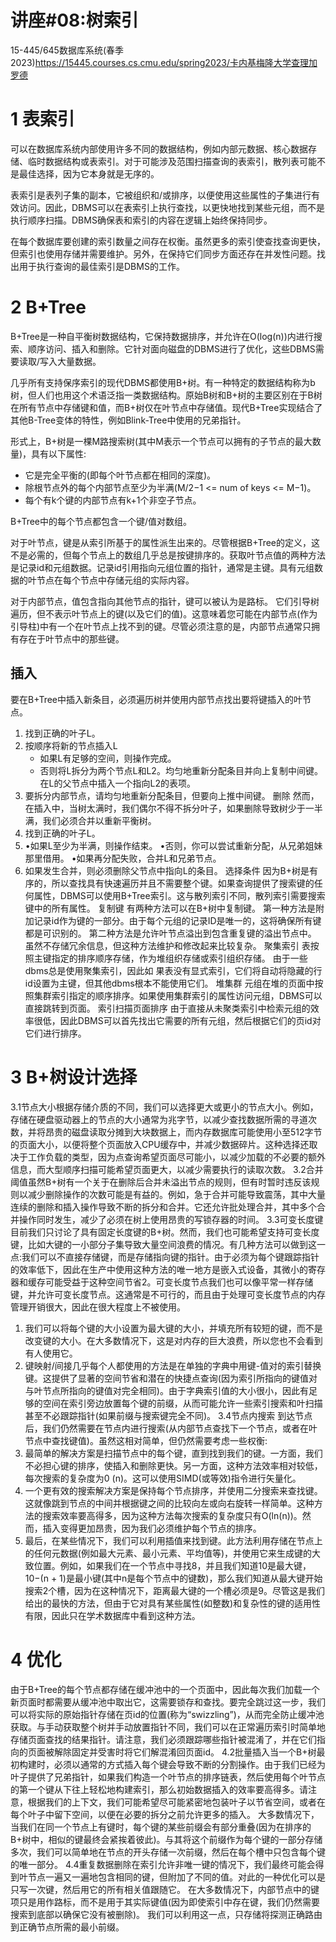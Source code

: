 # 讲座#08:树索引
15-445/645数据库系统(春季2023)https://15445.courses.cs.cmu.edu/spring2023/卡内基梅隆大学查理加罗德
# 1 表索引
可以在数据库系统内部使用许多不同的数据结构，例如内部元数据、核心数据存储、临时数据结构或表索引。对于可能涉及范围扫描查询的表索引，散列表可能不是最佳选择，因为它本身就是无序的。

表索引是表列子集的副本，它被组织和/或排序，以便使用这些属性的子集进行有效访问。因此，DBMS可以在表索引上执行查找，以更快地找到某些元组，而不是执行顺序扫描。DBMS确保表和索引的内容在逻辑上始终保持同步。

在每个数据库要创建的索引数量之间存在权衡。虽然更多的索引使查找查询更快，但索引也使用存储并需要维护。另外，在保持它们同步方面还存在并发性问题。找出用于执行查询的最佳索引是DBMS的工作。

# 2 B+Tree
B+Tree是一种自平衡树数据结构，它保持数据排序，并允许在O(log(n))内进行搜索、顺序访问、插入和删除。它针对面向磁盘的DBMS进行了优化，这些DBMS需要读取/写入大量数据。

几乎所有支持保序索引的现代DBMS都使用B+树。有一种特定的数据结构称为b树，但人们也用这个术语泛指一类数据结构。原始B树和B+树的主要区别在于B树在所有节点中存储键和值，而B+树仅在叶节点中存储值。现代B+Tree实现结合了其他B-Tree变体的特性，例如Blink-Tree中使用的兄弟指针。

形式上，B+树是一棵M路搜索树(其中M表示一个节点可以拥有的子节点的最大数量)，具有以下属性:
- 它是完全平衡的(即每个叶节点都在相同的深度)。
- 除根节点外的每个内部节点至少为半满(M/2−1 <= num of keys <= M−1)。
- 每个有k个键的内部节点有k+1个非空子节点。

B+Tree中的每个节点都包含一个键/值对数组。

对于叶节点，键是从索引所基于的属性派生出来的。尽管根据B+Tree的定义，这不是必需的，但每个节点上的数组几乎总是按键排序的。获取叶节点值的两种方法是记录id和元组数据。记录id引用指向元组位置的指针，通常是主键。具有元组数据的叶节点在每个节点中存储元组的实际内容。

对于内部节点，值包含指向其他节点的指针，键可以被认为是路标。
它们引导树遍历，但不表示叶节点上的键(以及它们的值)。这意味着您可能在内部节点(作为引导柱)中有一个在叶节点上找不到的键。尽管必须注意的是，内部节点通常只拥有存在于叶节点中的那些键。

## 插入
要在B+Tree中插入新条目，必须遍历树并使用内部节点找出要将键插入的叶节点。
1. 找到正确的叶子L。
2. 按顺序将新的节点插入L
   - 如果L有足够的空间，则操作完成。
   - 否则将L拆分为两个节点L和L2。均匀地重新分配条目并向上复制中间键。在L的父节点中插入一个指向L2的表项。
3. 要拆分内部节点，请均匀地重新分配条目，但要向上推中间键。
删除
然而，在插入中，当树太满时，我们偶尔不得不拆分叶子，如果删除导致树少于一半满，我们必须合并以重新平衡树。
1. 找到正确的叶子L。
2. •如果L至少为半满，则操作结束。
•否则，你可以尝试重新分配，从兄弟姐妹那里借用。
•如果再分配失败，合并L和兄弟节点。
1. 如果发生合并，则必须删除父节点中指向L的条目。
选择条件
因为B+树是有序的，所以查找具有快速遍历并且不需要整个键。如果查询提供了搜索键的任何属性，DBMS可以使用B+Tree索引。这与散列索引不同，散列索引需要搜索键中的所有属性。
复制键
有两种方法可以在B+树中复制键。
第一种方法是附加记录id作为键的一部分。由于每个元组的记录ID是唯一的，这将确保所有键都是可识别的。
第二种方法是允许叶节点溢出到包含重复键的溢出节点中。
虽然不存储冗余信息，但这种方法维护和修改起来比较复杂。
聚集索引
表按照主键指定的排序顺序存储，作为堆组织存储或索引组织存储。
由于一些dbms总是使用聚集索引，因此如
果表没有显式索引，它们将自动将隐藏的行id设置为主键，但其他dbms根本不能使用它们。
堆集群
元组在堆的页面中按照集群索引指定的顺序排序。如果使用集群索引的属性访问元组，DBMS可以直接跳转到页面。
索引扫描页面排序
由于直接从未聚类索引中检索元组的效率很低，因此DBMS可以首先找出它需要的所有元组，然后根据它们的页id对它们进行排序。
# 3 B+树设计选择
3.1节点大小根据存储介质的不同，我们可以选择更大或更小的节点大小。例如，存储在硬盘驱动器上的节点的大小通常为兆字节，以减少查找数据所需的寻道次数，并将昂贵的磁盘读取分摊到大块数据上，而内存数据库可能使用小至512字节的页面大小，以便将整个页面放入CPU缓存中，并减少数据碎片。这种选择还取决于工作负载的类型，因为点查询希望页面尽可能小，以减少加载的不必要的额外信息，而大型顺序扫描可能希望页面更大，以减少需要执行的读取次数。
3.2合并阈值虽然B+树有一个关于在删除后合并未溢出节点的规则，但有时暂时违反该规则以减少删除操作的次数可能是有益的。例如，急于合并可能导致震荡，其中大量连续的删除和插入操作导致不断的拆分和合并。它还允许批处理合并，其中多个合并操作同时发生，减少了必须在树上使用昂贵的写锁存器的时间。
3.3可变长度键
目前我们只讨论了具有固定长度键的B+树。然而，我们也可能希望支持可变长度键，比如大键的一小部分子集导致大量空间浪费的情况。有几种方法可以做到这一点:我们可以不直接存储键，而是存储指向键的指针。由于必须为每个键跟踪指针的效率低下，因此在生产中使用这种方法的唯一地方是嵌入式设备，其微小的寄存器和缓存可能受益于这种空间节省2。可变长度节点我们也可以像平常一样存储键，并允许可变长度节点。这通常是不可行的，而且由于处理可变长度节点的内存管理开销很大，因此在很大程度上不被使用。
1. 我们可以将每个键的大小设置为最大键的大小，并填充所有较短的键，而不是改变键的大小。在大多数情况下，这是对内存的巨大浪费，所以您也不会看到有人使用它。
2. 键映射/间接几乎每个人都使用的方法是在单独的字典中用键-值对的索引替换键。这提供了显著的空间节省和潜在的快捷点查询(因为索引所指向的键值对与叶节点所指向的键值对完全相同)。由于字典索引值的大小很小，因此有足够的空间在索引旁边放置每个键的前缀，从而可能允许一些索引搜索和叶扫描甚至不必跟踪指针(如果前缀与搜索键完全不同)。
3.4节点内搜索
到达节点后，我们仍然需要在节点内进行搜索(从内部节点查找下一个节点，或者在叶节点中查找键值)。虽然这相对简单，但仍然需要考虑一些权衡:
1. 最简单的解决方案是扫描节点中的每个键，直到找到我们的键。一方面，我们不必担心键的排序，使插入和删除更快。另一方面，这种方法效率相对较低，每次搜索的复杂度为0 (n)。这可以使用SIMD(或等效)指令进行矢量化。
2. 一个更有效的搜索解决方案是保持每个节点排序，并使用二分搜索来查找键。这就像跳到节点的中间并根据键之间的比较向左或向右旋转一样简单。这种方法的搜索效率要高得多，因为这种方法每次搜索的复杂度只有O(ln(n))。然而，插入变得更加昂贵，因为我们必须维护每个节点的排序。
3. 最后，在某些情况下，我们可以利用插值来找到键。此方法利用存储在节点上的任何元数据(例如最大元素、最小元素、平均值等)，并使用它来生成键的大致位置。例如，如果我们在一个节点中寻找8，并且我们知道10是最大键，10−(n + 1)是最小键(其中n是每个节点中的键数)，那么我们知道从最大键开始搜索2个槽，因为在这种情况下，距离最大键的一个槽必须是9。尽管这是我们给出的最快的方法，但由于它对具有某些属性(如整数)和复杂性的键的适用性有限，因此只在学术数据库中看到这种方法。
# 4 优化
由于B+Tree的每个节点都存储在缓冲池中的一个页面中，因此每次我们加载一个新页面时都需要从缓冲池中取出它，这需要锁存和查找。要完全跳过这一步，我们可以将实际的原始指针存储在页id的位置(称为“swizzling”)，从而完全防止缓冲池获取。与手动获取整个树并手动放置指针不同，我们可以在正常遍历索引时简单地存储页面查找的结果指针。请注意，我们必须跟踪哪些指针被混淆了，并在它们指向的页面被解除固定并受害时将它们解混淆回页面id。
4.2批量插入当一个B+树最初构建时，必须以通常的方式插入每个键会导致不断的分割操作。由于我们已经为叶子提供了兄弟指针，如果我们构造一个叶节点的排序链表，然后使用每个叶节点的第一个键从下往上轻松地构建索引，那么初始数据插入的效率要高得多。请注意，根据我们的上下文，我们可能希望尽可能紧密地包装叶子以节省空间，或者在每个叶子中留下空间，以便在必要的拆分之前允许更多的插入。
大多数情况下，当我们在同一个节点上有键时，每个键的某些前缀会有部分重叠(因为在排序的B+树中，相似的键最终会紧挨着彼此)。与其将这个前缀作为每个键的一部分存储多次，我们可以简单地在节点的开头存储一次前缀，然后在每个槽中只包含每个键的唯一部分。
4.4重复数据删除在索引允许非唯一键的情况下，我们最终可能会得到叶节点一遍又一遍地包含相同的键，但附加了不同的值。对此的一种优化可以是只写一次键，然后用它的所有相关值跟随它。
在大多数情况下，内部节点中的键项只是用作路标，而不是用于其实际键值(因为即使索引中存在键，我们仍然需要搜索到底部以确保它没有被删除)。
我们可以利用这一点，只存储将探测正确路由到正确节点所需的最小前缀。